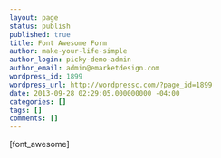```yaml
---
layout: page
status: publish
published: true
title: Font Awesome Form
author: make-your-life-simple
author_login: picky-demo-admin
author_email: admin@emarketdesign.com
wordpress_id: 1899
wordpress_url: http://wordpressc.com/?page_id=1899
date: 2013-09-28 02:29:05.000000000 -04:00
categories: []
tags: []
comments: []
---
```

[font_awesome]
